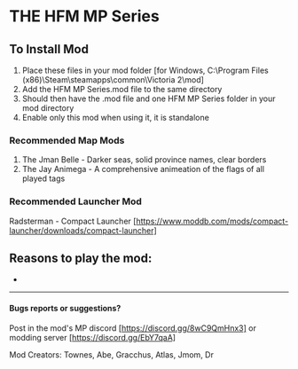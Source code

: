 # THE HFM MP Series


## To Install Mod
1. Place these files in your mod folder [for Windows, C:\Program Files (x86)\Steam\steamapps\common\Victoria 2\mod] 
2. Add the HFM MP Series.mod file to the same directory
3. Should then have the .mod file and one HFM MP Series folder in your mod directory
4. Enable only this mod when using it, it is standalone

### Recommended Map Mods
1. The Jman Belle - Darker seas, solid province names, clear borders
2. The Jay Animega - A comprehensive animeation of the flags of all played tags

### Recommended Launcher Mod
Radsterman - Compact Launcher [https://www.moddb.com/mods/compact-launcher/downloads/compact-launcher]

## Reasons to play the mod:
-

---

#### Bugs reports or suggestions?
Post in the mod's MP discord [https://discord.gg/8wC9QmHnx3] or modding server [https://discord.gg/EbY7qaA]

Mod Creators: Townes, Abe, Gracchus, Atlas, Jmom, Dr